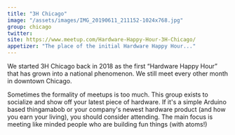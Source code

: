 ```yaml
---
title: "3H Chicago"
image: "/assets/images/IMG_20190611_211152-1024x768.jpg"
group: chicago
twitter:
site: https://www.meetup.com/Hardware-Happy-Hour-3H-Chicago/
appetizer: "The place of the initial Hardware Happy Hour..."
---
```

We started 3H Chicago back in 2018 as the first “Hardware Happy Hour” that has grown into a national phenomenon. We still meet every other month in downtown Chicago.

Sometimes the formality of meetups is too much. This group exists to socialize and show off your latest piece of hardware. If it's a simple Arduino based thingamabob or your company's newest hardware product (and how you earn your living), you should consider attending. The main focus is meeting like minded people who are building fun things (with atoms!)
